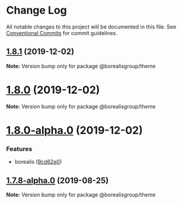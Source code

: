 # Change Log

All notable changes to this project will be documented in this file.
See [Conventional Commits](https://conventionalcommits.org) for commit guidelines.

## [1.8.1](https://github.com/borealisgroup/borealis/tree/master/packages/@borealisgroup/theme/compare/@borealisgroup/theme@1.8.0...@borealisgroup/theme@1.8.1) (2019-12-02)

**Note:** Version bump only for package @borealisgroup/theme





# [1.8.0](https://github.com/borealisgroup/borealis/tree/master/packages/@borealisgroup/theme/compare/@borealisgroup/theme@1.8.0-alpha.0...@borealisgroup/theme@1.8.0) (2019-12-02)

**Note:** Version bump only for package @borealisgroup/theme





# [1.8.0-alpha.0](https://github.com/borealisgroup/borealis/tree/master/packages/@borealisgroup/theme/compare/@borealisgroup/theme@1.7.8-alpha.0...@borealisgroup/theme@1.8.0-alpha.0) (2019-12-02)


### Features

* borealis ([9cd62e0](https://github.com/borealisgroup/borealis/tree/master/packages/@borealisgroup/theme/commit/9cd62e08da44be893507f69f85e3763609e2139f))






## [1.7.8-alpha.0](https://github.com/borealisgroup/borealis/tree/master/packages/@borealisgroup/theme/compare/@borealisgroup/theme@1.7.7...@borealisgroup/theme@1.7.8-alpha.0) (2019-08-25)

**Note:** Version bump only for package @borealisgroup/theme
